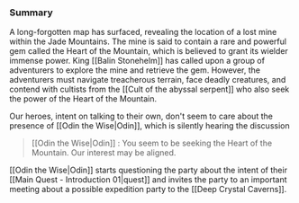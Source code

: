 
### Summary

A long-forgotten map has surfaced, revealing the location of a lost mine within the Jade Mountains. The mine is said to contain a rare and powerful gem called the Heart of the Mountain, which is believed to grant its wielder immense power. King [[Balin Stonehelm]] has called upon a group of adventurers to explore the mine and retrieve the gem. However, the adventurers must navigate treacherous terrain, face deadly creatures, and contend with cultists from the [[Cult of the abyssal serpent]] who also seek the power of the Heart of the Mountain.

Our heroes, intent on talking to their own, don't seem to care about the presence of [[Odin the Wise|Odin]], which is silently hearing the discussion

>[[Odin the Wise|Odin]] : You seem to be seeking the Heart of the Mountain. Our interest may be aligned.

[[Odin the Wise|Odin]] starts questioning the party about the intent of their [[Main Quest - Introduction 01|quest]] and invites the party to an important meeting about a possible expedition party to the [[Deep Crystal Caverns]].



